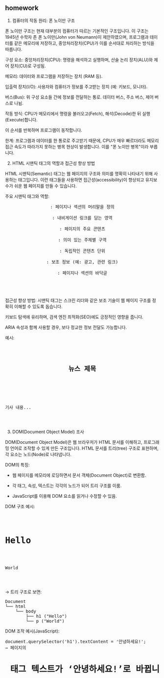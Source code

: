 ## homework

1. 컴퓨터의 작동 원리: 폰 노이만 구조

폰 노이만 구조는 현재 대부분의 컴퓨터가 따르는 기본적인 구조입니다. 이 구조는 1945년 수학자 존 폰 노이만(John von Neumann)이 제안하였으며, 프로그램과 데이터를 같은 메모리에 저장하고, 중앙처리장치(CPU)가 이를 순서대로 처리하는 방식을 따릅니다.

구성 요소:
중앙처리장치(CPU): 명령을 해석하고 실행하며, 산술 논리 장치(ALU)와 제어 장치(CU)로 구성됨.

메모리: 데이터와 프로그램을 저장하는 장치 (RAM 등).

입출력 장치(I/O): 사용자와 컴퓨터가 정보를 주고받는 장치 (예: 키보드, 모니터).

버스(Bus): 위 구성 요소들 간에 정보를 전달하는 통로. 데이터 버스, 주소 버스, 제어 버스로 나뉨.

작동 방식:
CPU가 메모리에서 명령을 불러오고(Fetch), 해석(Decode)한 뒤 실행(Execute)합니다.

이 순서를 반복하며 프로그램이 동작합니다.

한계:
프로그램과 데이터를 한 통로로 주고받기 때문에, CPU가 매우 빠르더라도 메모리 접근 속도가 따라가지 못하는 병목 현상이 발생합니다. 이를 "폰 노이만 병목"이라 부릅니다.



2. HTML 시맨틱 태그의 역할과 접근성 향상 방법

HTML 시맨틱(Semantic) 태그는 웹 페이지의 구조와 의미를 명확히 나타내기 위해 사용하는 태그입니다. 이런 태그들을 사용하면 접근성(accessibility)이 향상되고 유지보수가 쉬운 웹 페이지를 만들 수 있습니다.

주요 시맨틱 태그와 역할:
<pre>
<header>: 페이지나 섹션의 머리말을 정의

<nav>: 내비게이션 링크를 담는 영역

<main>: 페이지의 주요 콘텐츠

<section>: 의미 있는 주제별 구역

<article>: 독립적인 콘텐츠 단위

<aside>: 보조 정보 (예: 광고, 관련 링크)

<footer>: 페이지나 섹션의 바닥글
</pre>
접근성 향상 방법:
시맨틱 태그는 스크린 리더와 같은 보조 기술이 웹 페이지 구조를 정확히 이해할 수 있도록 돕습니다.

키보드 탐색에 유리하며, 검색 엔진 최적화(SEO)에도 긍정적인 영향을 줍니다.

ARIA 속성과 함께 사용할 경우, 보다 정교한 정보 전달도 가능합니다.

예시:
<pre>
<article>
  <header><h1>뉴스 제목</h1></header>
  <p>기사 내용...</p>
</article>
</pre>

3. DOM(Document Object Model) 조사

DOM(Document Object Model)은 웹 브라우저가 HTML 문서를 이해하고, 프로그래밍 언어로 조작할 수 있게 만든 구조입니다. HTML 문서를 트리(tree) 구조로 표현하며, 각 요소는 노드(Node)로 나타냅니다.

DOM의 특징:
- 웹 페이지를 메모리에 로딩하면서 문서 객체(Document Object)로 변환함.

- 각 태그, 속성, 텍스트는 각각의 노드가 되어 트리 구조를 이룸.

- JavaScript를 이용해 DOM 요소를 읽거나 수정할 수 있음.

DOM 구조 예시:
<pre>
<body>
  <h1>Hello</h1>
  <p>World</p>
</body>
</pre>
→ 트리 구조로 보면:
<pre>
Document
└── html
    └── body
        ├── h1 ("Hello")
        └── p ("World")
</pre>

DOM 조작 예시(JavaScript):
<pre>
document.querySelector('h1').textContent = '안녕하세요!';
→ 페이지의 <h1> 태그 텍스트가 ‘안녕하세요!’로 바뀝니다.
</pre>

